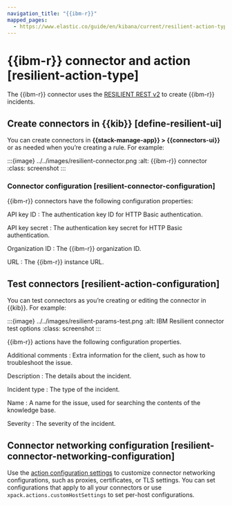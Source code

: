 ```yaml
---
navigation_title: "{{ibm-r}}"
mapped_pages:
  - https://www.elastic.co/guide/en/kibana/current/resilient-action-type.html
---
```


# {{ibm-r}} connector and action [resilient-action-type]


The {{ibm-r}} connector uses the [RESILIENT REST v2](https://developer.ibm.com/security/resilient/rest/) to create {{ibm-r}} incidents.


## Create connectors in {{kib}} [define-resilient-ui]

You can create connectors in **{{stack-manage-app}} > {{connectors-ui}}** or as needed when you’re creating a rule. For example:

:::{image} ../../images/resilient-connector.png
:alt: {{ibm-r}} connector
:class: screenshot
:::


### Connector configuration [resilient-connector-configuration]

{{ibm-r}} connectors have the following configuration properties:

API key ID
:   The authentication key ID for HTTP Basic authentication.

API key secret
:   The authentication key secret for HTTP Basic authentication.

Organization ID
:   The {{ibm-r}} organization ID.

URL
:   The {{ibm-r}} instance URL.


## Test connectors [resilient-action-configuration]

You can test connectors as you’re creating or editing the connector in {{kib}}. For example:

:::{image} ../../images/resilient-params-test.png
:alt: IBM Resilient connector test options
:class: screenshot
:::

{{ibm-r}} actions have the following configuration properties.

Additional comments
:   Extra information for the client, such as how to troubleshoot the issue.

Description
:   The details about the incident.

Incident type
:   The type of the incident.

Name
:   A name for the issue, used for searching the contents of the knowledge base.

Severity
:   The severity of the incident.


## Connector networking configuration [resilient-connector-networking-configuration]

Use the [action configuration settings](/reference/configuration-reference/alerting-settings.md#action-settings) to customize connector networking configurations, such as proxies, certificates, or TLS settings. You can set configurations that apply to all your connectors or use `xpack.actions.customHostSettings` to set per-host configurations.

